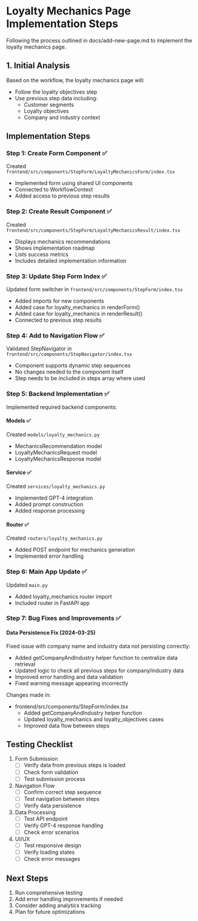 # Loyalty Mechanics Page Implementation Steps

Following the process outlined in docs/add-new-page.md to implement the loyalty mechanics page.

## 1. Initial Analysis
Based on the workflow, the loyalty mechanics page will:
- Follow the loyalty objectives step
- Use previous step data including:
  - Customer segments
  - Loyalty objectives
  - Company and industry context

## Implementation Steps

### Step 1: Create Form Component ✅
Created `frontend/src/components/StepForm/LoyaltyMechanicsForm/index.tsx`
- Implemented form using shared UI components
- Connected to WorkflowContext
- Added access to previous step results

### Step 2: Create Result Component ✅
Created `frontend/src/components/StepForm/LoyaltyMechanicsResult/index.tsx`
- Displays mechanics recommendations
- Shows implementation roadmap
- Lists success metrics
- Includes detailed implementation information

### Step 3: Update Step Form Index ✅
Updated form switcher in `frontend/src/components/StepForm/index.tsx`
- Added imports for new components
- Added case for loyalty_mechanics in renderForm()
- Added case for loyalty_mechanics in renderResult()
- Connected to previous step results

### Step 4: Add to Navigation Flow ✅
Validated StepNavigator in `frontend/src/components/StepNavigator/index.tsx`
- Component supports dynamic step sequences
- No changes needed to the component itself
- Step needs to be included in steps array where used

### Step 5: Backend Implementation ✅
Implemented required backend components:

#### Models ✅
Created `models/loyalty_mechanics.py`
- MechanicsRecommendation model
- LoyaltyMechanicsRequest model
- LoyaltyMechanicsResponse model

#### Service ✅
Created `services/loyalty_mechanics.py`
- Implemented GPT-4 integration
- Added prompt construction
- Added response processing

#### Router ✅
Created `routers/loyalty_mechanics.py`
- Added POST endpoint for mechanics generation
- Implemented error handling

### Step 6: Main App Update ✅
Updated `main.py`
- Added loyalty_mechanics router import
- Included router in FastAPI app

### Step 7: Bug Fixes and Improvements ✅

#### Data Persistence Fix (2024-03-25)
Fixed issue with company name and industry data not persisting correctly:
- Added getCompanyAndIndustry helper function to centralize data retrieval
- Updated logic to check all previous steps for company/industry data
- Improved error handling and data validation
- Fixed warning message appearing incorrectly

Changes made in:
- frontend/src/components/StepForm/index.tsx
  - Added getCompanyAndIndustry helper function
  - Updated loyalty_mechanics and loyalty_objectives cases
  - Improved data flow between steps

## Testing Checklist
1. Form Submission
   - [ ] Verify data from previous steps is loaded
   - [ ] Check form validation
   - [ ] Test submission process

2. Navigation Flow
   - [ ] Confirm correct step sequence
   - [ ] Test navigation between steps
   - [ ] Verify data persistence

3. Data Processing
   - [ ] Test API endpoint
   - [ ] Verify GPT-4 response handling
   - [ ] Check error scenarios

4. UI/UX
   - [ ] Test responsive design
   - [ ] Verify loading states
   - [ ] Check error messages

## Next Steps
1. Run comprehensive testing
2. Add error handling improvements if needed
3. Consider adding analytics tracking
4. Plan for future optimizations